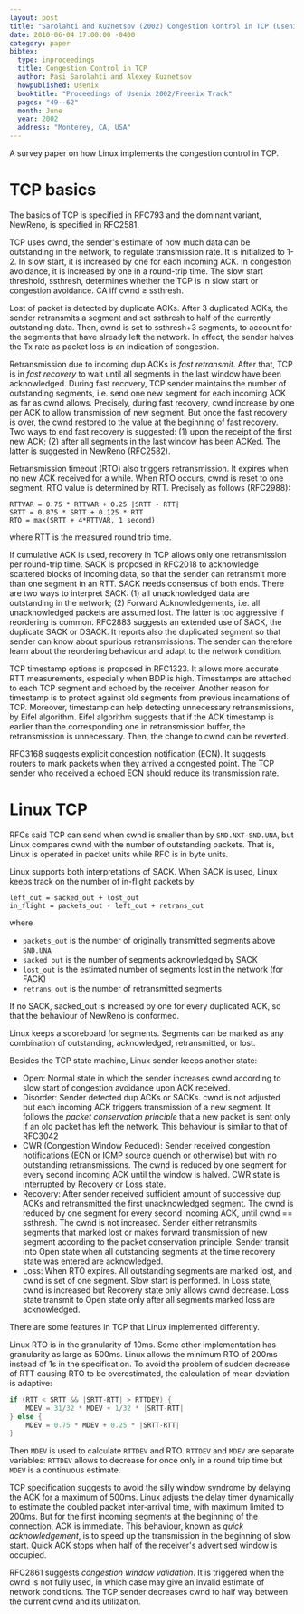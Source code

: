 ```yaml
---
layout: post
title: "Sarolahti and Kuznetsov (2002) Congestion Control in TCP (Usenix)"
date: 2010-06-04 17:00:00 -0400
category: paper
bibtex:
  type: inproceedings
  title: Congestion Control in TCP
  author: Pasi Sarolahti and Alexey Kuznetsov  
  howpublished: Usenix
  booktitle: "Proceedings of Usenix 2002/Freenix Track"
  pages: "49--62"
  month: June
  year: 2002
  address: "Monterey, CA, USA"
---
```

A survey paper on how Linux implements the congestion control in TCP.

# TCP basics

The basics of TCP is specified in RFC793 and the dominant variant, NewReno, is specified in RFC2581.

TCP uses cwnd, the sender's estimate of how much data can be outstanding in the
network, to regulate transmission rate. It is initialized to 1-2. In slow
start, it is increased by one for each incoming ACK. In congestion avoidance,
it is increased by one in a round-trip time. The slow start threshold,
ssthresh, determines whether the TCP is in slow start or congestion avoidance.
CA iff cwnd ≥ ssthresh.

Lost of packet is detected by duplicate ACKs. After 3 duplicated ACKs, the
sender retransmits a segment and set ssthresh to half of the currently
outstanding  data. Then, cwnd is set to ssthresh+3 segments, to account for the
segments that have already left the network. In effect, the sender halves the
Tx rate as packet loss is an indication of congestion.

Retransmission due to incoming dup ACKs is *fast retransmit*. After that, TCP
is in *fast recovery* to wait until all segments in the last window have been
acknowledged. During fast recovery, TCP sender maintains the number of
outstanding segments, i.e. send one new segment for each incoming ACK as far as
cwnd allows. Precisely, during fast recovery, cwnd increase by one per ACK to
allow transmission of new segment. But once the fast recovery is over, the cwnd
restored to the value at the beginning of fast recovery. Two ways to end fast
recovery is suggested: (1) upon the receipt of the first new ACK; (2) after all
segments in the last window has been ACKed. The latter is suggested in NewReno
(RFC2582).

Retransmission timeout (RTO) also triggers retransmission. It expires when no
new ACK received for a while. When RTO occurs, cwnd is reset to one segment.
RTO value is determined by RTT. Precisely as follows (RFC2988):

```
RTTVAR = 0.75 * RTTVAR + 0.25 |SRTT - RTT|
SRTT = 0.875 * SRTT + 0.125 * RTT
RTO = max(SRTT + 4*RTTVAR, 1 second)
```

where RTT is the measured round trip time.

If cumulative ACK is used, recovery in TCP allows only one retransmission per
round-trip time. SACK is proposed in RFC2018 to acknowledge scattered blocks of
incoming data, so that the sender can retransmit more than one segment in an
RTT. SACK needs consensus of both ends. There are two ways to interpret SACK:
(1) all unacknowledged data are outstanding in the network; (2) Forward
Acknowledgements, i.e. all unacknowledged packets are assumed lost. The latter
is too aggressive if reordering is common. RFC2883 suggests an extended use of
SACK, the duplicate SACK or DSACK. It reports also the duplicated segment so
that sender can know about spurious retransmissions. The sender can therefore
learn about the reordering behaviour and adapt to the network condition.

TCP timestamp options is proposed in RFC1323. It allows more accurate RTT
measurements, especially when BDP is high. Timestamps are attached to each TCP
segment and echoed by the receiver. Another reason for timestamp is to protect
against old segments from previous incarnations of TCP. Moreover, timestamp can
help detecting unnecessary retransmissions, by Eifel algorithm. Eifel algorithm
suggests that if the ACK timestamp is earlier than the corresponding one in
retransmission buffer, the retransmission is unnecessary. Then, the change to
cwnd can be reverted.

RFC3168 suggests explicit congestion notification (ECN). It suggests routers to
mark packets when they arrived a congested point. The TCP sender who received a
echoed ECN should reduce its transmission rate.

# Linux TCP

RFCs said TCP can send when cwnd is smaller than by `SND.NXT-SND.UNA`, but Linux
compares cwnd with the number of outstanding packets. That is, Linux is
operated in packet units while RFC is in byte units.

Linux supports both interpretations of SACK. When SACK is used, Linux keeps track on the number of in-flight packets by

```
left_out = sacked_out + lost_out
in_flight = packets_out - left_out + retrans_out
```

where

  - `packets_out` is the number of originally transmitted segments above `SND.UNA`
  - `sacked_out` is the number of segments acknowledged by SACK
  - `lost_out` is the estimated number of segments lost in the network (for FACK)
  - `retrans_out` is the number of retransmitted segments

If no SACK, sacked_out is increased by one for every duplicated ACK, so that the behaviour of NewReno is conformed.

Linux keeps a scoreboard for segments. Segments can be marked as any combination of outstanding, acknowledged, retransmitted, or lost.

Besides the TCP state machine, Linux sender keeps another state:

  - Open: Normal state in which the sender increases cwnd according to slow start of congestion
    avoidance upon ACK received.
  - Disorder: Sender detected dup ACKs or SACKs. cwnd is not adjusted but each incoming ACK triggers
    transmission of a new segment. It follows the *packet conservation principle* that a new packet
    is sent only if an old packet has left the network. This behaviour is similar to that of RFC3042
  - CWR (Congestion Window Reduced): Sender received congestion notifications (ECN or ICMP source quench
    or otherwise) but with no outstanding retransmissions. The cwnd is reduced by one segment for every
    second incoming ACK until the window is halved. CWR state is interrupted by Recovery or Loss state.
  - Recovery: After sender received sufficient amount of successive dup ACKs and retransmitted the first
    unacknowledged segment. The cwnd is reduced by one segment for every second incoming ACK, until
    cwnd == ssthresh. The cwnd is not increased. Sender either retransmits segments that marked lost or
    makes forward transmission of new segment according to the packet conservation principle. Sender
    transit into Open state when all outstanding segments at the time recovery state was entered are
    acknowledged.
  - Loss: When RTO expires. All outstanding segments are marked lost, and cwnd is set of one segment.
    Slow start is performed. In Loss state, cwnd is increased but Recovery state only allows cwnd
    decrease. Loss state transmit to Open state only after all segments marked loss are acknowledged.

There are some features in TCP that Linux implemented differently.

Linux RTO is in the granularity of 10ms. Some other implementation has
granularity as large as 500ms. Linux allows the minimum RTO of 200ms instead of
1s in the specification. To avoid the problem of sudden decrease of RTT causing
RTO to be overestimated, the calculation of mean deviation is adaptive:

```c
if (RTT < SRTT && |SRTT-RTT| > RTTDEV) {
    MDEV = 31/32 * MDEV + 1/32 * |SRTT-RTT|
} else {
    MDEV = 0.75 * MDEV + 0.25 * |SRTT-RTT|
}
```

Then `MDEV` is used to calculate `RTTDEV` and RTO. `RTTDEV` and `MDEV` are separate
variables: `RTTDEV` allows to decrease for once only in a round trip time but
`MDEV` is a continuous estimate.

TCP specification suggests to avoid the silly window syndrome by delaying the
ACK for a maximum of 500ms. Linux adjusts the delay timer dynamically to
estimate the doubled packet inter-arrival time, with maximum limited to 200ms.
But for the first incoming segments at the beginning of the connection, ACK is
immediate. This behaviour, known as *quick acknowledgement*, is to speed up the
transmission in the beginning of slow start. Quick ACK stops when half of the
receiver's advertised window is occupied.

RFC2861 suggests *congestion window validation*. It is triggered when the cwnd
is not fully used, in which case may give an invalid estimate of network
conditions. The TCP sender decreases cwnd to half way between the current cwnd
and its utilization.
